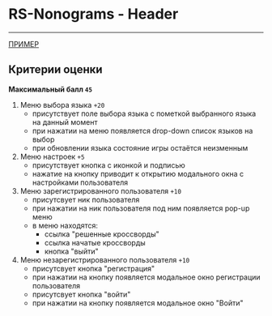 # RS-Nonograms - Header

---

[ПРИМЕР](https://www.nonograms.ru/)

## Критерии оценки

**Максимальный балл `45`**

1. Меню выбора языка `+20`
   - присутствует поле выбора языка с пометкой выбранного языка на данный момент
   - при нажатии на меню появляется drop-down список языков на выбор
   - при обновлении языка состояние игры остаётся неизменным
2. Меню настроек `+5`
   - присутствует кнопка с иконкой и подписью
   - нажатие на кнопку приводит к открытию модального окна с настройками пользователя
3. Меню зарегистрированного пользователя `+10`
   - присутсвует ник пользователя
   - при нажатии на ник пользователя под ним появляется pop-up меню
   - в меню находятся:
      - ссылка "решенные кроссворды"
      - ссылка начатые кроссворды
      - кнопка "выйти"
4. Меню незарегистрированного пользователя `+10`
   - присутсвует кнопка "регистрация"
   - при нажатии на кнопку появляется модальное окно регистрации пользователя
   - присутсвует кнопка "войти"
   - при нажатии на кнопку появляется модальное окно "Войти"

